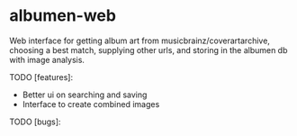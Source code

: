 albumen-web
===========

Web interface for getting album art from musicbrainz/coverartarchive, choosing a best match, supplying other urls, and storing in the albumen db with image analysis.

TODO [features]:
- Better ui on searching and saving
- Interface to create combined images

TODO [bugs]:
